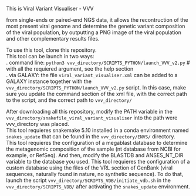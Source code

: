 This is Viral Variant Visualiser - VVV

from single-ends or paired-end NGS data, it allows the recontruction of the most present viral genome and determine the genetic variant composition of the viral population, by outputting a PNG image of the viral population and other complementary results files.

To use this tool, clone this repository.   
This tool can be launch in two ways:     
    . command line: ```python3 vvv_directory/SCRIPTS_PYTHON/launch_VVV_v2.py``` # with all the requiered argument, see the help section  
    . via GALAXY: the file ```viral_variant_visualiser.xml``` can be added to a GALAXY instance together with the ```vvv_directory/SCRIPTS_PYTHON/launch_VVV_v2.py``` script. In this case, make sure you update the command section of the xml file, with the correct path to the script, and the correct path to ```vvv_directory/```

After downloading all this repository, modify the PATH variable in the ```vvv_directory/snakefile_viral_variant_visualiser``` into the path were vvv_directory was placed.  
This tool requieres snakemake 5.10 installed in a conda environment named ```snakes_update``` that can be found in the ```vvv_directory/ENVS/``` directory.  
This tool requieres the configuration of a megablast database to determine the metagenomic composition of the sample (nt database from NCBI for example, or RefSeq). And then, modify the BLASTDB and ANSES_NT_DIR variable to the database you used.
This tool requieres the configuration of a custom database using the files of the VRL section of GenBank (viral sequences, naturally found in nature, no synthetic sequence). To do that, launch the script ```vvv_directory/SCRIPTS_VDB/initiate_vdb.sh``` in the ```vvv_directory/SCRIPTS_VDB/``` after activating the ```snakes_update``` environment.  
